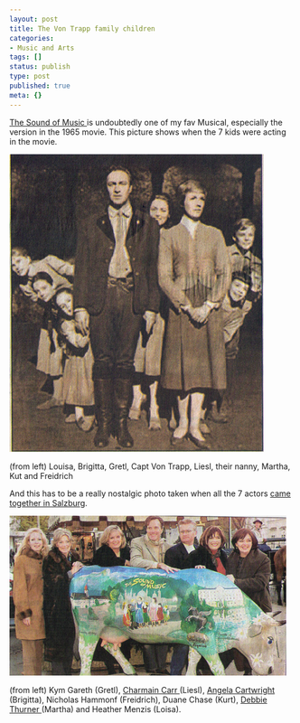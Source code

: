 ```yaml
---
layout: post
title: The Von Trapp family children
categories:
- Music and Arts
tags: []
status: publish
type: post
published: true
meta: {}
---
```

[The Sound of Music ](http://www.imdb.com/title/tt0059742/)is undoubtedly one of my fav Musical, especially the version in the 1965 movie. This picture shows when the 7 kids were acting in the movie.

![](/img/vontrap2.jpg)

(from left) Louisa, Brigitta, Gretl, Capt Von Trapp, Liesl, their nanny, Martha, Kut and Freidrich

And this has to be a really nostalgic photo taken when all the 7 actors [came together in Salzburg](http://www.sound-of-music.com/reunion/).

![](/img/vontrap1.jpg)

(from left) Kym Gareth (Gretl), [Charmain Carr ](http://www.charmiancarr.com/)(Liesl), [Angela Cartwright ](http://www.angela-cartwright.com/)(Brigitta), Nicholas Hammonf (Freidrich), Duane Chase (Kurt), [Debbie Thurner ](http://www.debbieturneroriginals.com/biography.htm)(Martha) and Heather Menzis (Loisa).

